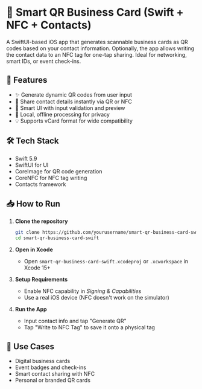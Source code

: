 # 📇 Smart QR Business Card (Swift + NFC + Contacts)

A SwiftUI-based iOS app that generates scannable business cards as QR codes based on your contact information. Optionally, the app allows writing the contact data to an NFC tag for one-tap sharing. Ideal for networking, smart IDs, or event check-ins.


## 🚀 Features

- ✨ Generate dynamic QR codes from user input
- 📲 Share contact details instantly via QR or NFC
- 🧠 Smart UI with input validation and preview
- 🔐 Local, offline processing for privacy
- 💡 Supports vCard format for wide compatibility


## 🛠 Tech Stack

- Swift 5.9
- SwiftUI for UI
- CoreImage for QR code generation
- CoreNFC for NFC tag writing
- Contacts framework


## 📥 How to Run

1. **Clone the repository**
   ```bash
   git clone https://github.com/yourusername/smart-qr-business-card-swift.git
   cd smart-qr-business-card-swift
   ```

2. **Open in Xcode**
   - Open `smart-qr-business-card-swift.xcodeproj` or `.xcworkspace` in Xcode 15+

3. **Setup Requirements**
   - Enable NFC capability in *Signing & Capabilities*
   - Use a real iOS device (NFC doesn't work on the simulator)

4. **Run the App**
   - Input contact info and tap "Generate QR"
   - Tap "Write to NFC Tag" to save it onto a physical tag


## 📌 Use Cases

- Digital business cards
- Event badges and check-ins
- Smart contact sharing with NFC
- Personal or branded QR cards
